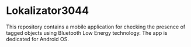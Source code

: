 # Lokalizator3044
This repository contains a mobile application for checking the presence of tagged objects using Bluetooth Low Energy technology. 
The app is dedicated for Android OS.
